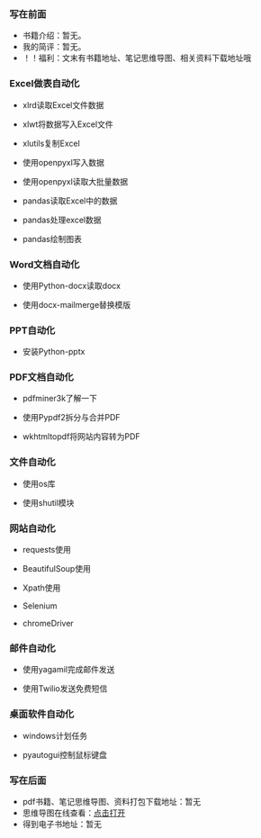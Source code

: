 
### 写在前面
- 书籍介绍：暂无。
- 我的简评：暂无。
- ！！福利：文末有书籍地址、笔记思维导图、相关资料下载地址哦

### Excel做表自动化

- xlrd读取Excel文件数据

- xlwt将数据写入Excel文件

- xlutils复制Excel

- 使用openpyxl写入数据

- 使用openpyxl读取大批量数据

- pandas读取Excel中的数据

- pandas处理excel数据

- pandas绘制图表

### Word文档自动化

- 使用Python\-docx读取docx

- 使用docx\-mailmerge替换模版

### PPT自动化

- 安装Python\-pptx

### PDF文档自动化

- pdfminer3k了解一下

- 使用Pypdf2拆分与合并PDF

- wkhtmltopdf将网站内容转为PDF

### 文件自动化

- 使用os库

- 使用shutil模块

### 网站自动化

- requests使用

- BeautifulSoup使用

- Xpath使用

- Selenium

- chromeDriver

### 邮件自动化

- 使用yagamil完成邮件发送

- 使用Twilio发送免费短信

### 桌面软件自动化

- windows计划任务

- pyautogui控制鼠标键盘


### 写在后面
- pdf书籍、笔记思维导图、资料打包下载地址：暂无
- 思维导图在线查看：[点击打开](/bigdata_notes/attachment/G.《零基础Python自动化办公(漫画版)》.svg)
- 得到电子书地址：暂无